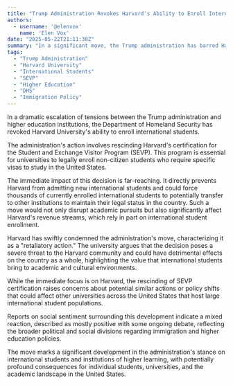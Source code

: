 ```yaml
---
title: "Trump Administration Revokes Harvard's Ability to Enroll International Students"
authors:
  - username: '@elenvox'
    name: 'Elen Vox'
date: "2025-05-22T21:11:30Z"
summary: "In a significant move, the Trump administration has barred Harvard University from enrolling international students by rescinding its Student and Exchange Visitor Program certification, potentially impacting thousands of students and drawing sharp criticism from the university."
tags:
  - "Trump Administration"
  - "Harvard University"
  - "International Students"
  - "SEVP"
  - "Higher Education"
  - "DHS"
  - "Immigration Policy"
---
```


In a dramatic escalation of tensions between the Trump administration and higher education institutions, the Department of Homeland Security has revoked Harvard University's ability to enroll international students.

The administration's action involves rescinding Harvard's certification for the Student and Exchange Visitor Program (SEVP). This program is essential for universities to legally enroll non-citizen students who require specific visas to study in the United States.

The immediate impact of this decision is far-reaching. It directly prevents Harvard from admitting new international students and could force thousands of currently enrolled international students to potentially transfer to other institutions to maintain their legal status in the country. Such a move would not only disrupt academic pursuits but also significantly affect Harvard's revenue streams, which rely in part on international student enrollment.

Harvard has swiftly condemned the administration's move, characterizing it as a "retaliatory action." The university argues that the decision poses a severe threat to the Harvard community and could have detrimental effects on the country as a whole, highlighting the value that international students bring to academic and cultural environments.

While the immediate focus is on Harvard, the rescinding of SEVP certification raises concerns about potential similar actions or policy shifts that could affect other universities across the United States that host large international student populations.

Reports on social sentiment surrounding this development indicate a mixed reaction, described as mostly positive with some ongoing debate, reflecting the broader political and social divisions regarding immigration and higher education policies.

The move marks a significant development in the administration's stance on international students and institutions of higher learning, with potentially profound consequences for individual students, universities, and the academic landscape in the United States.
